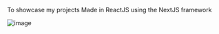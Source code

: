 To showcase my projects 
Made in ReactJS using the NextJS framework

![image](https://user-images.githubusercontent.com/103457332/234719672-503161af-5030-4ac7-aa4f-353107a5437b.png)
